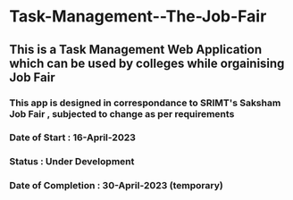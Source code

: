 # Task-Management--The-Job-Fair

## This is a Task Management Web Application which can be used by colleges while orgainising Job Fair 
### This app is designed in correspondance to SRIMT's Saksham Job Fair , subjected to change as per requirements

### Date of Start      : 16-April-2023
### Status             : Under Development
### Date of Completion : 30-April-2023 (temporary)
